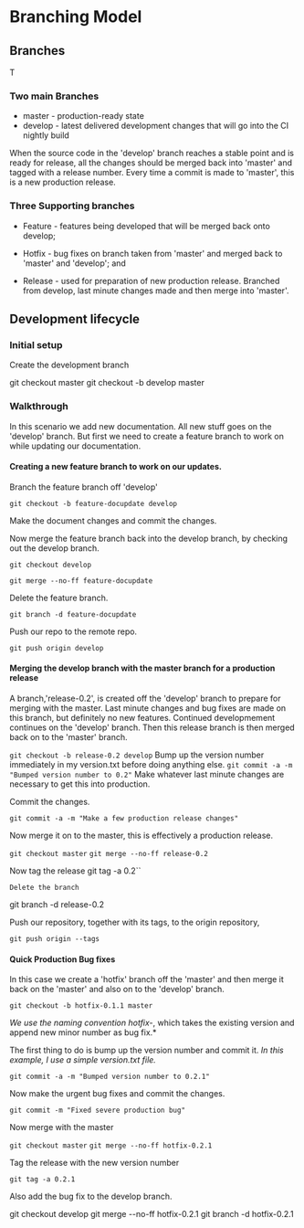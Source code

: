 # Branching Model



## Branches

T

### Two main Branches

- master - production-ready state
- develop - latest delivered development changes that will go into the CI nightly build

When the source code in the 'develop' branch reaches a stable point and is ready for release, all the changes should be merged back into 'master' and tagged with a release number.
Every time a commit is made to 'master', this is a new production release.

### Three Supporting branches

- Feature - features being developed that will be merged back onto develop;

- Hotfix - bug fixes on branch taken from 'master' and merged back to 'master' and 'develop'; and

- Release - used for preparation of new production release. Branched from develop, last minute changes made and then merge into 'master'.


## Development lifecycle

### Initial setup

Create the development branch

git checkout master
git checkout -b develop master

### Walkthrough

In this scenario we add new documentation. All new stuff goes on the 'develop' branch. But first we need to create a feature branch to work on while updating our documentation.

#### Creating a new feature branch to work on our updates.

Branch the feature branch off 'develop'

`git checkout -b feature-docupdate develop`

Make the document changes and commit the changes.

Now merge the feature branch back into the develop branch, by checking out the develop branch.

`git checkout develop`

`git merge --no-ff feature-docupdate`

Delete the feature branch.

`git branch -d feature-docupdate`

Push our repo to the remote repo.

`git push origin develop`



#### Merging the develop branch with the master branch for a production release

A branch,'release-0.2', is created off the 'develop' branch to prepare for merging with the master. Last minute changes and bug fixes are made on this branch, but definitely no new features. Continued developmement continues on the 'develop' branch. Then this release branch is then merged back on to the 'master' branch.



`git checkout -b release-0.2 develop`
Bump up the version number immediately in my version.txt before doing anything else.
`git commit -a -m "Bumped version number to 0.2"`
Make whatever last minute changes are necessary to get this into production.

Commit the changes.

`git commit -a -m "Make a few production release changes"`

Now merge it on to the master, this is effectively a production release.

`git checkout master`
`git merge --no-ff release-0.2`

Now tag the release
git tag -a 0.2``

`Delete the branch`

git branch -d release-0.2

Push our repository, together with its tags, to the origin repository,

`git push origin --tags`



#### Quick Production Bug fixes

In this case we create a 'hotfix' branch off the 'master' and then merge it back on the 'master' and also on to the 'develop' branch.

`git checkout -b hotfix-0.1.1 master`

*We use the naming convention hotfix-*, which takes the existing version and append new minor number as bug fix.*

The first thing to do is bump up the version number and commit it. *In this example, I use a simple version.txt file.*

`git commit -a -m "Bumped version number to 0.2.1"`

Now make the urgent bug fixes and commit the changes.

`git commit -m "Fixed severe production bug"`

Now merge with the master

`git checkout master`
`git merge --no-ff hotfix-0.2.1`

Tag the release with the new version number

`git tag -a 0.2.1`

Also add the bug fix to the develop branch.

git checkout develop
git merge --no-ff hotfix-0.2.1
git branch -d hotfix-0.2.1



